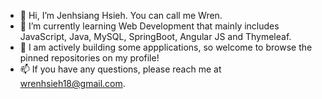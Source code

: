 * 👋 Hi, I’m Jenhsiang Hsieh. You can call me Wren. 
* 🌱 I’m currently learning Web Development that mainly includes JavaScript, Java, MySQL, SpringBoot, Angular JS and Thymeleaf.
* 🚀 I am actively building some appplications, so welcome to browse the pinned repositories on my profile!
* 📫 If you have any questions, please reach me at wrenhsieh18@gmail.com.

